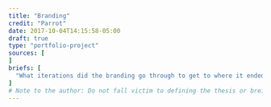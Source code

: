 ```yaml
---
title: "Branding"
credit: "Parrot"
date: 2017-10-04T14:15:58-05:00
draft: true
type: "portfolio-project"
sources: [
]
briefs: [
  "What iterations did the branding go through to get to where it ended up?"
]
# Note to the author: Do not fall victim to defining the thesis or breifs as statements rather than the questions. To structure our thoughts as statements before questions bakes unprepared thought.
---
```



